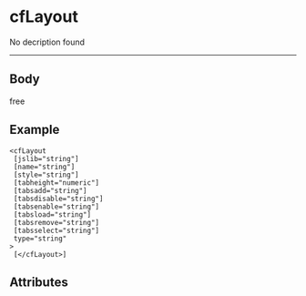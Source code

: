 # cfLayout


No decription found


---
## Body
free

## Example
```
<cfLayout
 [jslib="string"]
 [name="string"]
 [style="string"]
 [tabheight="numeric"]
 [tabsadd="string"]
 [tabsdisable="string"]
 [tabsenable="string"]
 [tabsload="string"]
 [tabsremove="string"]
 [tabsselect="string"]
 type="string"
> 
 [</cfLayout>]
```
## Attributes
